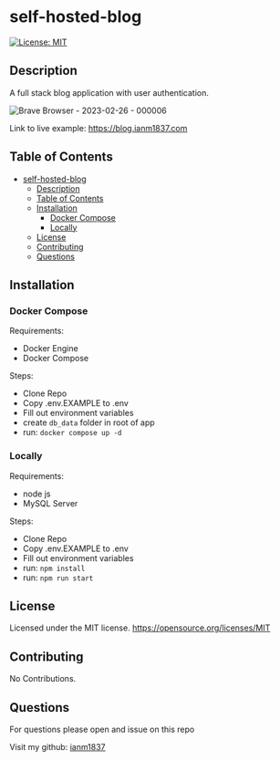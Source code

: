 # self-hosted-blog

[![License: MIT](https://img.shields.io/badge/License-MIT-yellow.svg)](https://opensource.org/licenses/MIT)

## Description

A full stack blog application with user authentication.

![Brave Browser - 2023-02-26 - 000006](https://user-images.githubusercontent.com/65581204/221436587-7dd9c540-9c7f-4683-88ed-b7c18b68de5e.png)

Link to live example:
https://blog.ianm1837.com

## Table of Contents

- [self-hosted-blog](#self-hosted-blog)
  - [Description](#description)
  - [Table of Contents](#table-of-contents)
  - [Installation](#installation)
    - [Docker Compose](#docker-compose)
    - [Locally](#locally)
  - [License](#license)
  - [Contributing](#contributing)
  - [Questions](#questions)

## Installation

### Docker Compose
Requirements:
- Docker Engine
- Docker Compose

Steps:
- Clone Repo
- Copy .env.EXAMPLE to .env
- Fill out environment variables
- create ```db_data``` folder in root of app
- run: ```docker compose up -d```

### Locally

Requirements:
- node js
- MySQL Server

Steps:
- Clone Repo
- Copy .env.EXAMPLE to .env
- Fill out environment variables
- run: ```npm install```
- run: ```npm run start```



## License

Licensed under the MIT license.
https://opensource.org/licenses/MIT

## Contributing

No Contributions.

## Questions

For questions please open and issue on this repo

Visit my github: [ianm1837](https://www.github.com/ianm1837)

